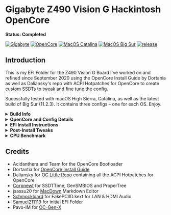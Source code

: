 # Gigabyte Z490 Vision G Hackintosh OpenCore

**Status: Completed**

[![Gigabyte](https://img.shields.io/badge/Gigabyte_Z490-Vision_G-informational.svg)](https://www.gigabyte.com/Motherboard/Z490-VISION-G-rev-1x/support#support-dl-driver)
[![OpenCore](https://img.shields.io/badge/OpenCore-0.6.8-white.svg)](https://github.com/acidanthera/OpenCorePkg/releases/latest)
[![MacOS Catalina](https://img.shields.io/badge/macOS-10.15.7-white.svg)](https://www.apple.com/macos/catalina/) [![MacOS Big Sur](https://img.shields.io/badge/macOS-11.2.3-white.svg)](https://www.apple.com/macos/big-sur/)
[![release](https://img.shields.io/badge/Download-latest-success.svg)](https://github.com/5T33Z0/Gigabyte-Z490-Vision-G-Hackintosh-OpenCore/releases)

## Introduction

This is my EFI Folder for the Z490 Vision G Board I've worked on and refined since September 2020 using the OpenCore Install Guide by Dortania as well as Daliansky's repo with ACPI Hotpatches for OpenCore to create custom SSDTs to tweak and fine tune the config.

Sucessfully tested with macOS High Sierra, Catalina, as well as the latest build of Big Sur (11.2.3). It contains three configs – one for each OS. Enjoy.

<details>
<summary><strong>Build Info</strong></summary>
## Build Info

| Specifications      | Details                                     |
| :------------------ | :------------------------------------------ |
| Mainboard           | Gibabyte Z490 Vision G                      |
| BIOS					  | F20b. F5 or higher is required to disable `CFG Lock`. Otherwise use Kernel Quirk `AppleXcpmCfgLock` to disable CFG Lock via `config.plist`|
| CPU                 | Intel® Core i9 10850K (Codename Comet Lake) |
| RAM                 | 32 GB DDR4 2400 Crucial Basllistix Sport LT |
| iGPU					  | Intel® UHD 630. Configured `headless` for computational tasks only. If you need to drive a display [use this Framebuffer-Patch](https://github.com/5T33Z0/Gigabyte-Z490-Vision-G-Hackintosh-OpenCore/blob/main/Intel%20UHD%20630_HDMI_DP_Framebuffer-Patch.plist) instead          |
| GPU                 | Nvidia GeForce 760.oot-args                 |
| Audio               | Realtek® ALC1220-VB (Layout-id: `28`)       |
| Ethernet            | Intel® 2.5GbE LAN chip. Incompatible with macOS High Sierra |
</details>
<details>
<summary><strong>OpenCore and Config Details</strong></summary>
## OpenCore Details
* **Version**: 0.6.8 Nightly (details in config.plist)
* **Compatible macOS**: 10.13.6 (High Sierra), 10.15.7 (Catalina) and 11.2.2 (Big Sur)
* **System Definition:** `iMac20,2` (SMBIOS Infos need to be added with [GenSMBIOS](https://github.com/corpnewt/GenSMBIOS))
* **ACPI Patches:** `SSDT-EC`, `SSDT-AWAC`, `SSDT-EC-USBX`, `SSDT-PLUG`, `SSDT-SBUS-MCHC`, `SSDT-DMAC`, `SSDT-PPMC`, `SSDT-MEM2`
* **OpenCanopy Enabled**: `yes`
* **Iconset**: `modern`
* **Chime**: `no`
* **FileVault**: `no`
* **SecureBootModel**: `j185f` (Set to `Disabled` if system won't boot)
* **USB Ports Mapped:** `yes`. Details [here](https://github.com/5T33Z0/Gigabyte-Z490-Vision-G-Hackintosh-OpenCore/blob/main/USB_Ports.zip?raw=true)
* **car-active-config:** HighSierra: `FF030000`, Catalina: `FF070000`, Big Sur: `67080000`
* **Issues**: High Siera requires SMBIOS `iMac18,3` as well as a Fake CPU-ID in order to boot.

## Note about Kexts
The following Kexts are disabled by default since I don't know which CPU, GPU and Audio/Video Setup you are using:

- `CPUFriend.kext` and `CPUFriendDataProvider.kext` 
	- If you use a different CPU model, create your own DataProvider Kext using [CPUFriendFriend](https://github.com/corpnewt/CPUFriendFriend), replace it and reenable the kext as well as `CPUFriend.kext`)
* `FakePCIID_Intel_HDMI_Audio.kext` – If you use Audio over HDMI, enable this
* `AGPMInjector.kext`disabled, Kext not present. Generate it or delete entry. See Section "Enable AGPM"
</details>
<details>
<summary><strong>EFI Install Instructions</strong></summary>

## EFI Install Instructions
1. Download latest EFI Release and unpack it
2. Select the config of your choice (either High Sierra, Catalina or Big Sur) and rename it to `config.plist`
3. Users of AMD Graphics cards should add their required boot-args
4. Create or Copy over SMBIOS Infos for `iMac20,2` or `iMac18,3` (for High Sierra)
5. Copy the EFI Folder on a FAT32 formated USB Stick
6. Reboot from USB Stick
7. Perform NVRAM Reset
8. Start macOS
9. If your System boots, mount your Systems ESP and copy the EFI Folder over to you HDD
</details>
<details>
<summary><strong>Post-Install Tweaks</strong></summary>

## Post-Install Tweaks

### Optimizing CPU Power Management
Use [CPUFriendFriend](https://github.com/corpnewt/CPUFriendFriend) to generate a `CPUFriendDataProvider.kext` to optimize the CPU Power Management of your CPU for a more efficent overall performance. You can [follow this Guide](https://github.com/5T33Z0/Gigabyte-Z490-Vision-G-Hackintosh-OpenCore/blob/main/Optimizing%20CPU%20Power%20Management_de.pdf) to create your own (currently in german, english version will follow soon.)

### Enabling Apple Graphics Power Management (`AGPM`) for dedicated GPUs (Intel and AMD)
- Generate `AGPMInjector.kext` for your GPU using [AGPMInjector](https://github.com/Pavo-IM/AGPMInjector) and 
- Copy it to `EFI\OC\Kexts`
- Enable the entry in the config.plist
- Save and reboot.
- Open [IORegistryExplorer](https://github.com/utopia-team/IORegistryExplorer/releases) and search for`PR00`. If it look like this, CPU Power Management and AGPM are working correctly:

![](https://raw.githubusercontent.com/5T33Z0/Gigabyte-Z490-Vision-G-Hackintosh-OpenCore/main/AGPMEnabler.png)
</details>
<details>
<summary><strong>CPU Benchmark</strong></summary>
## Geekbench CPU Benchmark

![image](https://raw.githubusercontent.com/5T33Z0/Gigabyte-Z490-Vision-G-Hackintosh-OpenCore/main/BigSur%20Benchmark.png)
[Source](https://browser.geekbench.com/v5/cpu/5386949)
</details>

## Credits
* Acidanthera and Team for the OpenCore Bootloader
* Dortantia for [OpenCore Install Guide](https://dortania.github.io/OpenCore-Install-Guide/)
* Daliansky for [OC Little Repo](https://github.com/daliansky/OC-little) containing all the ACPI Hotpatches for OpenCore
* [Corpnewt](https://github.com/corpnewt) for SSDTTime, GenSMBIOS and ProperTree
* jsassu20 for [MacDown](https://macdown.uranusjr.com/) Markdown Editor
* [Schmockloard](https://github.com/SchmockLord/Hackintosh-Intel-i9-10900k-Gigabyte-Z490-Vision-D) for FakePCIID.kext for LAN & HDMI Audio
* [Samuel211119](https://github.com/samuel21119/Intel-i9-10900-Gigabyte-Z490-Vision-G-Hackintosh) for initial EFI Folder
* Pavo-IM for [OC-Gen-X](https://github.com/Pavo-IM/OC-Gen-X)
